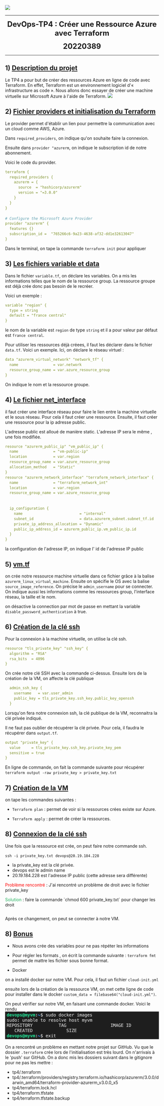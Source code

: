 <div class="pull-left"> 
<img src="https://media.licdn.com/dms/image/C5612AQGhxYMwcjsNSQ/article-cover_image-shrink_720_1280/0/1643170479486?e=2147483647&v=beta&t=zW9yrWORr95WNuJTNnJzm3A_Xgp3jdufsN4IEvTXQKw" > 
</div> 

---
<center> <b> <FONT size="5pt">DevOps-TP4 : Créer une Ressource Azure avec Terraform 

20220389 </FONT></b></center> 

---  
## 1) <u>Description du projet </u>  
Le TP4 a pour but de créer des ressources Azure en ligne de code avec Terraform. En effet, Terraform est un environnement logiciel d'« infrastructure as code ». Nous allons donc essayer de créer une machine virtuelle sur Microsoft Azure à l'aide de Terraform.
<img src=https://pivotalbi.com/wp-content/uploads/2020/01/TerraformOnAzureIcon.png > 
</div>  

## 2) <u>Fichier providers et initialisation du Terraform </u>
Le provider permet d'établir un lien pour permettre la communication avec un cloud comme AWS, Azure.

Dans `required_providers`, on indique qu'on souhaite faire la connexion.

Ensuite dans `provider "azurerm`, on indique le subscription id de notre abonnement.


Voici le code du provider.

```yml
terraform {
  required_providers {
    azurerm = {
      source  = "hashicorp/azurerm"
      version = "=3.0.0"
    }
  }
}

# Configure the Microsoft Azure Provider
provider "azurerm" {
  features {}
  subscription_id =  "765266c6-9a23-4638-af32-dd1e32613047"
}
```

Dans le terminal, on tape la commande `terraform init` pour appliquer 

## 3) <u>Les fichiers variable et data  </u>

Dans le fichier `variable.tf`, on déclare les variables. On a mis les informations telles que le nom de la ressource group. La ressource groupe est déjà crée donc pas besoin de le recréer.

Voici un exemple :
```yml
variable "region" {
  type = string
  default = "france central"
}
```

le nom de la variable est `region` de type `string` et il a pour valeur par défaut est `france central`.

Pour utiliser les ressources déjà créees, il faut les déclarer dans le fichier `data.tf`. 
Voici un exemple. Ici, on déclare le réseau virtuel :
```yml
data "azurerm_virtual_network" "network_tf" {
  name                = var.network
  resource_group_name = var.azure_resource_group
}
```

On indique le nom et la ressource groupe. 

## 4) <u>Le fichier net_interface</u>

il faut créer une interface réseau pour faire le lien entre la machine virtuelle et le sous réseau. Pour cela il faut créer une ressource. Ensuite, il faut créer une ressource pour la ip adresse public.

L'adresse public est alloué de manière static. L'adresse IP sera le même , une fois modifiée.

```yml
resource "azurerm_public_ip" "vm_public_ip" {
  name                = "vm-public-ip"
  location            = var.region
  resource_group_name = var.azure_resource_group
  allocation_method   = "Static"
}
resource "azurerm_network_interface" "terraform_network_interface" {
  name                = "terraform_network_int"
  location            = var.region
  resource_group_name = var.azure_resource_group
  

  ip_configuration {
    name                          = "internal"
    subnet_id                     = data.azurerm_subnet.subnet_tf.id
    private_ip_address_allocation = "Dynamic"
    public_ip_address_id = azurerm_public_ip.vm_public_ip.id
  }
}


```

la configuration de l'adresse IP, on indique l' id de l'adresse IP public

## 5) <u>vm.tf</u>

on crée notre ressource machine virtuelle dans ce fichier grâce à la balise `azurerm_linux_virtual_machine`. Ensuite on spécifie le OS avec la balise `source_image_reference`. 
On précise le `admin_username` pour se connecter. On indique aussi les informations comme les ressources group, l'interface réseau, la taille et le nom. 

on désactive la connection par mot de passe en mettant la variable `  disable_password_authentication` à true.

## 6) <u>Création de la clé ssh</u>

Pour la connexion à la machine virtuelle, on utilise la clé ssh.
```yml
resource "tls_private_key" "ssh_key" {
  algorithm = "RSA"
  rsa_bits  = 4096
}
```

On crée notre clé SSH avec la commande ci-dessus.
Ensuite lors de la création de la VM, on affecte la clé publique 
```yml
  admin_ssh_key {
    username   = var.user_admin
    public_key = tls_private_key.ssh_key.public_key_openssh
  }
```
Lorsqu'on fera notre connexion ssh, la clé publique de la VM, reconnaitra la clé privée indiqué.

Il ne faut pas oublier de récupérer la clé privée. Pour cela, il faudra le récupérer dans `output.tf`. 

```yml
output "private_key" {
  value     = tls_private_key.ssh_key.private_key_pem
  sensitive = true
}
```

En ligne de commande, on fait la commande suivante pour récupérer `terraform output -raw private_key > private_key.txt`

## 7) <u>Création de la VM</u>
on tape les commandes suivantes :

- `Terraform plan` : permet de voir si la ressources crées existe sur Azure.

- `Terraform apply` : permet de créer la ressources. 

## 8) <u>Connexion de la clé ssh</u>
Une fois que la ressource est crée, on peut faire notre commande ssh. 

`ssh -i private_key.txt devops@20.19.184.228`

- la private_key est la clé privée. 
- devops est le admin name
- 20.19.184.228 est l'adresse IP public (cette adresse sera différente)

<span style="color: #FF0000"> Problème rencontré</span> : J'ai rencontré un problème de droit avec le fichier private_key

<p style="float:right">
<p><span style="color: #26B260">Solution</span> : faire la commande `chmod 600 private_key.txt` pour changer les droit</p>
<div style="clear:both"></div>

Après ce changement, on peut se connecter à notre VM.

## 8) <u>Bonus</u>

- Nous avons crée des variables pour ne pas répéter les informations

- Pour régler les formats , on écrit la commande suivante : `terraform fmt` permet de mattre les fichier sous bonne format.

- Docker 

on a installé docker sur notre VM. Pour cela, il faut un fichier `cloud-init.yml`

ensuite lors de la création de la ressource VM, on met cette ligne de code pour installer dans le docker `custom_data = filebase64("cloud-init.yml")`.

On peut vérifier sur notre VM, en faisant une commande docker. Voici le rendu 
<img src="image.png" > 

On a rencontré un problème en mettant notre projet sur GitHub. Vu que le dossier `.terraform` crée lors de l'initialisation est très lourd. On n'arrivais à le 'push' sur GitHub. On a donc mis les dossiers suivant dans le gitignore pour ne pas les mettre :
- tp4/.terraform
- tp4/.terraform/providers/registry.terraform.io/hashicorp/azurerm/3.0.0/darwin_amd64/terraform-provider-azurerm_v3.0.0_x5
- tp4/terraform.lock.hcl
- tp4/terraform.tfstate
- tp4/terraform.tfstate.backup
















